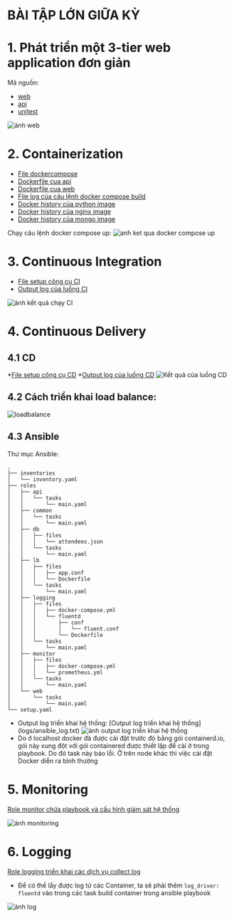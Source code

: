 # BÀI TẬP LỚN GIỮA KỲ

# 1. Phát triển một 3-tier web application đơn giản
Mã nguồn:
* [web](Docker/nginx/conf.d/app.conf)
* [api](Docker/app/app.py)
* [unitest](Docker/app/test.py)

![ảnh web](img/webapp.gif)

# 2. Containerization
* [File dockercompose](Docker/docker-compose.yml)
* [Dockerfile cua api](Docker/app/Dockerfile)
* [Dockerfile cua web](Docker/nginx/Dockerfile)
* [File log của câu lệnh docker compose build](logs/dockercompose_build_logs.txt)
* [Docker history của python image](logs/history_python.txt)
* [Docker history của nginx image](logs/history_nginx.txt)
* [Docker history của mongo image](logs/history_mongo.txt)

Chạy câu lệnh docker compose up:
![anh ket qua docker compose up](img/dockercompose_up.gif)


# 3. Continuous Integration
* [File setup công cụ CI](.github/workflows/CI.yaml)
* [Output log của luồng CI](logs/CI.txt)

![ảnh kết quả chạy CI](img/CI_result.png)

# 4. Continuous Delivery
## 4.1 CD
*[File setup công cụ CD](.github/workflows/CD.yaml)
*[Output log của luồng CD](logs/CD.txt)
![Kết quả của luồng CD](img/CD_result.png)

## 4.2 Cách triển khai load balance:
![loadbalance](img/loadbalance.png)

## 4.3 Ansible
Thư mục Ansible:
```
.
├── inventories
│   └── inventory.yaml
├── roles
│   ├── api
│   │   └── tasks
│   │       └── main.yaml
│   ├── common
│   │   └── tasks
│   │       └── main.yaml
│   ├── db
│   │   ├── files
│   │   │   └── attendees.json
│   │   └── tasks
│   │       └── main.yaml
│   ├── lb
│   │   ├── files
│   │   │   ├── app.conf
│   │   │   └── Dockerfile
│   │   └── tasks
│   │       └── main.yaml
│   ├── logging
│   │   ├── files
│   │   │   ├── docker-compose.yml
│   │   │   └── fluentd
│   │   │       ├── conf
│   │   │       │   └── fluent.conf
│   │   │       └── Dockerfile
│   │   └── tasks
│   │       └── main.yaml
│   ├── monitor
│   │   ├── files
│   │   │   ├── docker-compose.yml
│   │   │   └── prometheus.yml
│   │   └── tasks
│   │       └── main.yaml
│   └── web
│       └── tasks
│           └── main.yaml
└── setup.yaml
```
* Output log triển khai hệ thống:
[Output log triển khai hệ thống] (logs/ansible_log.txt)
![ảnh output log triển khai hệ thống](img/Ansible_output.png)
* Do ở localhost docker đã được cài đặt trước đó bằng gói containerd.io, gói này xung đột với gói containered được thiết lập để cài ở trong playbook. Do đó task này báo lỗi. Ở trên node khác thì việc cài đặt Docker diễn ra bình thường

# 5. Monitoring
[Role monitor chứa playbook và cấu hình giám sát hệ thống](Ansible/roles/monitor)

![ảnh monitoring](img/prometheus.png)

# 6. Logging
[Role logging triển khai các dịch vụ collect log](Ansible/roles/logging)
* Để có thể lấy được log từ các Container, ta sẽ phải thêm `log_driver: fluentd` vào trong các task build container trong ansible playbook

![ảnh log](img/logging.png)